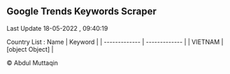 

## Google Trends Keywords Scraper 
 
Last Update 18-05-2022 , 09:40:19

Country List :
 Name  | Keyword |
| ------------- | ------------- |
| VIETNAM | [object Object] |



© Abdul Muttaqin 
